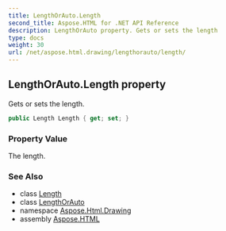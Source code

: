 ```yaml
---
title: LengthOrAuto.Length
second_title: Aspose.HTML for .NET API Reference
description: LengthOrAuto property. Gets or sets the length
type: docs
weight: 30
url: /net/aspose.html.drawing/lengthorauto/length/
---
```

## LengthOrAuto.Length property

Gets or sets the length.

```csharp
public Length Length { get; set; }
```

### Property Value

The length.

### See Also

* class [Length](../../length/)
* class [LengthOrAuto](../)
* namespace [Aspose.Html.Drawing](../../lengthorauto/)
* assembly [Aspose.HTML](../../../)
